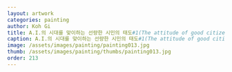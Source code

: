 ```yaml
---
layout: artwork
categories: painting
author: Koh Gi
title: A.I.의 시대를 맞이하는 선량한 시민의 태도#1(The attitude of good citizen in the face of the age of A.I.#1)
caption: A.I.의 시대를 맞이하는 선량한 시민의 태도#1(The attitude of good citizen in the face of the age of A.I.#1), 227.3cm x 162.1cm, oil on canvas, 2017
image: /assets/images/painting/painting013.jpg
thumb: /assets/images/painting/thumbs/painting013.jpg
order: 213
---
```

